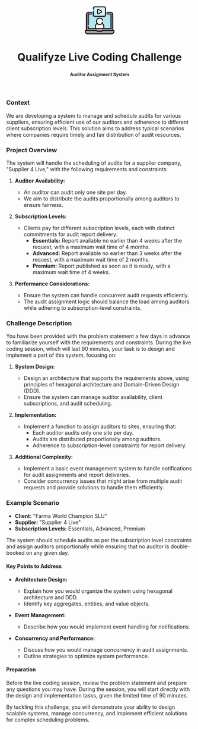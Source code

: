 <br />
<br />

<p align="center">
  <img src=".images/video-call.png" alt="qualifyze live coding challenge" width="80" height="80">
</p>


<h1 align="center">
  <b>
    Qualifyze Live Coding Challenge
  </b>
  <br />
  <h4 align="center"><small>Auditor Assignment System</small></h4>
</h1>

<br />

### Context

We are developing a system to manage and schedule audits for various suppliers, ensuring efficient use of our auditors and adherence to different client subscription levels. This solution aims to address typical scenarios where companies require timely and fair distribution of audit resources.

### Project Overview

The system will handle the scheduling of audits for a supplier company, "Supplier 4 Live," with the following requirements and constraints:

1. **Auditor Availability:**
    - An auditor can audit only one site per day.
    - We aim to distribute the audits proportionally among auditors to ensure fairness.

2. **Subscription Levels:**
    - Clients pay for different subscription levels, each with distinct commitments for audit report delivery:
        - **Essentials:** Report available no earlier than 4 weeks after the request, with a maximum wait time of 4 months.
        - **Advanced:** Report available no earlier than 3 weeks after the request, with a maximum wait time of 2 months.
        - **Premium:** Report published as soon as it is ready, with a maximum wait time of 4 weeks.

3. **Performance Considerations:**
    - Ensure the system can handle concurrent audit requests efficiently.
    - The audit assignment logic should balance the load among auditors while adhering to subscription-level constraints.

### Challenge Description

You have been provided with the problem statement a few days in advance to familiarize yourself with the requirements and constraints. During the live coding session, which will last 90 minutes, your task is to design and implement a part of this system, focusing on:

1. **System Design:**
    - Design an architecture that supports the requirements above, using principles of hexagonal architecture and Domain-Driven Design (DDD).
    - Ensure the system can manage auditor availability, client subscriptions, and audit scheduling.

2. **Implementation:**
    - Implement a function to assign auditors to sites, ensuring that:
        - Each auditor audits only one site per day.
        - Audits are distributed proportionally among auditors.
        - Adherence to subscription-level constraints for report delivery.

3. **Additional Complexity:**
    - Implement a basic event management system to handle notifications for audit assignments and report deliveries.
    - Consider concurrency issues that might arise from multiple audit requests and provide solutions to handle them efficiently.

### Example Scenario

- **Client:** "Farma World Champion SLU"
- **Supplier:** "Supplier 4 Live"
- **Subscription Levels:** Essentials, Advanced, Premium

The system should schedule audits as per the subscription level constraints and assign auditors proportionally while ensuring that no auditor is double-booked on any given day.

#### Key Points to Address

- **Architecture Design:**
    - Explain how you would organize the system using hexagonal architecture and DDD.
    - Identify key aggregates, entities, and value objects.

- **Event Management:**
    - Describe how you would implement event handling for notifications.

- **Concurrency and Performance:**
    - Discuss how you would manage concurrency in audit assignments.
    - Outline strategies to optimize system performance.

#### Preparation

Before the live coding session, review the problem statement and prepare any questions you may have. During the session, you will start directly with the design and implementation tasks, given the limited time of 90 minutes.

By tackling this challenge, you will demonstrate your ability to design scalable systems, manage concurrency, and implement efficient solutions for complex scheduling problems.
